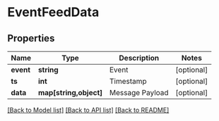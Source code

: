 # EventFeedData

## Properties
Name | Type | Description | Notes
------------ | ------------- | ------------- | -------------
**event** | **string** | Event | [optional] 
**ts** | **int** | Timestamp | [optional] 
**data** | **map[string,object]** | Message Payload | [optional] 

[[Back to Model list]](../README.md#documentation-for-models) [[Back to API list]](../README.md#documentation-for-api-endpoints) [[Back to README]](../README.md)


